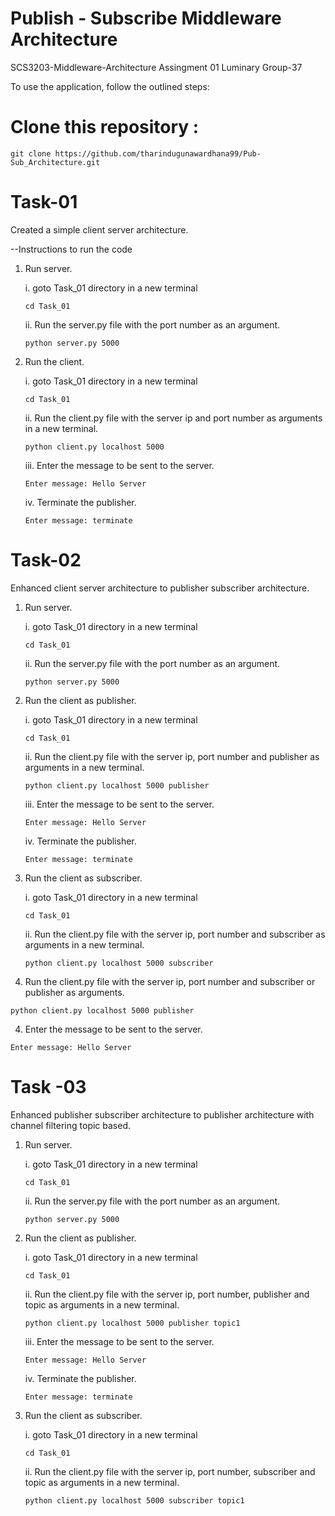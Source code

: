 # Publish - Subscribe Middleware Architecture
SCS3203-Middleware-Architecture Assingment 01
Luminary Group-37

To use the application, follow the outlined steps:

# Clone this repository :
```console
git clone https://github.com/tharindugunawardhana99/Pub-Sub_Architecture.git
```

# Task-01
Created a simple client server architecture.

--Instructions to run the code

1. Run server.

    i. goto Task_01 directory in a new terminal

    ```console
    cd Task_01
    ```

    ii. Run the server.py file with the port number as an argument.

    ```console
    python server.py 5000
    ```

2. Run the client.

    i. goto Task_01 directory in a new terminal

    ```console
    cd Task_01
    ```

    ii. Run the client.py file with the server ip and port number as arguments in a new terminal.

    ```console
    python client.py localhost 5000
    ```

    iii. Enter the message to be sent to the server. 

    ```console
    Enter message: Hello Server
    ```

    iv. Terminate the publisher.

    ```console
    Enter message: terminate
    ```

# Task-02

Enhanced client server architecture to publisher subscriber architecture.

1. Run server.

    i. goto Task_01 directory in a new terminal

    ```console
    cd Task_01
    ```

    ii. Run the server.py file with the port number as an argument.

    ```console
    python server.py 5000
    ```

2. Run the client as publisher.

    i. goto Task_01 directory in a new terminal

    ```console
    cd Task_01
    ```

    ii. Run the client.py file with the server ip, port number and publisher as arguments in a new terminal.

    ```console
    python client.py localhost 5000 publisher
    ```

    iii. Enter the message to be sent to the server. 

    ```console
    Enter message: Hello Server
    ```

    iv. Terminate the publisher.

    ```console
    Enter message: terminate
    ```

3. Run the client as subscriber.

    i. goto Task_01 directory in a new terminal

    ```console
    cd Task_01
    ```

    ii. Run the client.py file with the server ip, port number and subscriber as arguments in a new terminal.

    ```console
    python client.py localhost 5000 subscriber
    ```

3. Run the client.py file with the server ip, port number and subscriber or publisher as arguments.

```console
python client.py localhost 5000 publisher
```

4. Enter the message to be sent to the server. 

```console
Enter message: Hello Server
```

# Task -03

Enhanced publisher subscriber architecture to publisher architecture with channel filtering topic based.

1. Run server.

    i. goto Task_01 directory in a new terminal

    ```console
    cd Task_01
    ```

    ii. Run the server.py file with the port number as an argument.

    ```console
    python server.py 5000
    ```

2. Run the client as publisher.

    i. goto Task_01 directory in a new terminal

    ```console
    cd Task_01
    ```

    ii. Run the client.py file with the server ip, port number, publisher and topic as arguments in a new terminal.

    ```console
    python client.py localhost 5000 publisher topic1
    ```

    iii. Enter the message to be sent to the server. 

    ```console
    Enter message: Hello Server
    ```

    iv. Terminate the publisher.

    ```console
    Enter message: terminate
    ```

3. Run the client as subscriber.

    i. goto Task_01 directory in a new terminal

    ```console
    cd Task_01
    ```

    ii. Run the client.py file with the server ip, port number, subscriber and topic as arguments in a new terminal.

    ```console
    python client.py localhost 5000 subscriber topic1
    ```
    ```
